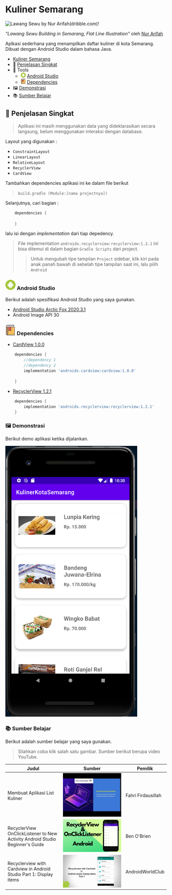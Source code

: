 # Kuliner Semarang

![Lawang Sewu by Nur Arifah(dribble.com)!](https://cdn.dribbble.com/users/4866327/screenshots/11021513/media/51c90af5665aa8fd11f21021da714af8.png?compress=1&resize=1200x900)

_"Lawang Sewu Building in Semarang, Flat Line Illustration"_ oleh [Nur Arifah](https://dribbble.com/nur_arifah)

<div id="kuliner-semarang"/>

Aplkasi sederhana yang menampilkan daftar kuliner
di kota Semarang. Dibuat dengan Android Studio dalam bahasa Java.

- [Kuliner Semarang](#kuliner-semarang)
- 📝 [Penjelasan Singkat](#short-desc)
- 🧰 Tools
  - ![android](readme-assets/android_16x16.png) [Android Studio](#android-studio)
  - ![book](readme-assets/book_16x16.png) [Dependencies](#dependencies)
- 🖼 [Demonstrasi](#demo)
- 📚 [Sumber Belajar](#sources)

<div id="short-desc"/>

## 📝 Penjelasan Singkat

> Aplikasi ini masih menggunakan data yang dideklarasikan secara langsung, belum menggunakan interaksi dengan database.

Layout yang digunakan :

- `ConstraintLayout`
- `LinearLayout`
- `RelativeLayout`
- `RecyclerView`
- `CardView`

Tambahkan dependencies aplikasi ini ke dalam file berikut

> `build.gradle (Module:[nama projectnya])`

Selanjutnya, cari bagian :

```gradle
    dependencies {

    }
```

lalu isi dengan _implementation_ dari tiap depedency.

> File implementation `androidx.recyclerview:recyclerview:1.2.1` ini bisa ditemui di dalam bagian `Gradle Scripts` dari project.
>
> > Untuk mengubah tipe tampilan `Project` sidebar, klik kiri pada anak panah bawah di sebelah tipe tampilan saat ini, lalu pilih `Android`

<div id="android-studio"/>

### ![android](readme-assets/android_32x32.png) Android Studio

Berikut adalah spesifikasi Android Studio yang saya
gunakan.

- [Android Studio Arctic Fox 2020.3.1](https://developer.android.com/studio)
- Android Image API 30

<div id="dependencies"/>

### ![book](readme-assets/book_32x32.png) Dependencies

- [CardView 1.0.0](https://developer.android.com/jetpack/androidx/releases/cardview?hl=en)

```gradle
    dependencies {
        //dependency 1
        //dependency 2
        implementation 'androidx.cardview:cardview:1.0.0'

    }
```

- [RecyclerView 1.2.1](https://developer.android.com/jetpack/androidx/releases/recyclerview?hl=en)

```gradle
    dependencies {
        implementation 'androidx.recyclerview:recyclerview:1.2.1'
    }
```

<div id="demo"></div>

### 🖼 Demonstrasi

Berikut demo aplikasi ketika dijalankan.

![Appsdemo](readme-assets/demo_kulinersemarang.gif)

### 📚 Sumber Belajar

Berikut adalah sumber belajar yang saya gunakan.

> Silahkan coba klik salah satu gambar. Sumber berikut berupa video YouTube.

| Judul                                                                        | Sumber                                                                                                                                                                                                                                                                                     | Pemilik            |
| ---------------------------------------------------------------------------- | ------------------------------------------------------------------------------------------------------------------------------------------------------------------------------------------------------------------------------------------------------------------------------------------ | ------------------ |
| Membuat Aplikasi List Kuliner                                                | [![Studi Kasus Aplikasi Kuliner ](readme-assets/hqdefault-recyclerview.jpg)](https://www.youtube.com/watch?v=zQpKmnNehb0&list=PLVslXNopr4TnQ4WSWY6_Jysg0e61RN00l&index=17 "Studi Kasus Aplikasi ")                                                                                         | Fahri Firdausillah |
| RecyclerView OnClickListener to New Activity Android Studio Beginner's Guide | [![RecyclerView OnClickListener to New Activity Android Studio](readme-assets/maxresdefault-recyclerview-onclicklistener.jpg)](https://www.youtube.com/watch?v=vBxNDtyE_Co&list=PLVslXNopr4TnQ4WSWY6_Jysg0e61RN00l&index=20 "RecyclerView OnClickListener to New Activity Android Studio") | Ben O'Brien        |
| Recyclerview with Cardview in Android Studio Part 1: Display items           | [![RecyclerView with CardView](readme-assets/maxresdefault-recyclerview-with-cardview.jpg)](https://www.youtube.com/watch?v=oq_xGMN0mRE&list=PLVslXNopr4TnQ4WSWY6_Jysg0e61RN00l&index=19 "RecyclerView with CardView")                                                                     | AndroidWorldClub   |
